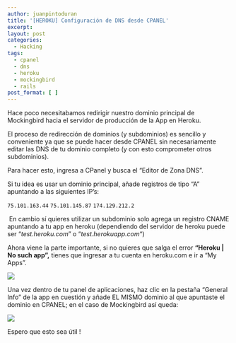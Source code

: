 ```yaml
---
author: juanpintoduran
title: '[HEROKU] Configuración de DNS desde CPANEL'
excerpt:
layout: post
categories:
  - Hacking
tags:
  - cpanel
  - dns
  - heroku
  - mockingbird
  - rails
post_format: [ ]
---
```

Hace poco necesitabamos redirigir nuestro dominio principal de Mockingbird hacia el servidor de producción de la App en Heroku.

El proceso de redirección de dominios (y subdominios) es sencillo y conveniente ya que se puede hacer desde CPANEL sin necesariamente editar las DNS de tu dominio completo (y con esto comprometer otros subdominios).

Para hacer esto, ingresa a CPanel y busca el “Editor de Zona DNS”.

Si tu idea es usar un dominio principal, añade registros de tipo “A” apuntando a las siguientes IP’s:

`75.101.163.44`
`75.101.145.87`
`174.129.212.2`

 En cambio sí quieres utilizar un subdominio solo agrega un registro CNAME apuntando a tu app en heroku (dependiendo del servidor de heroku puede ser “*test.heroku.com*” o “*test.herokuapp.com*“)

Ahora viene la parte importante, si no quieres que salga el error **“Heroku | No such app”,** tienes que ingresar a tu cuenta en heroku.com e ir a “My Apps”.

[![][4]][4]

Una vez dentro de tu panel de aplicaciones, haz clic en la pestaña “General Info” de la app en cuestión y añade EL MISMO dominio al que apuntaste el dominio en CPANEL; en el caso de Mockingbird así queda:

[![][5]][5]

Espero que esto sea útil !


 [1]: http://cabargas.com/images/cpanel1.png
 [2]: http://cabargas.com/images/registro1.png
 [3]: http://cabargas.com/images/registros2.png
 [4]: http://cabargas.com/images/app.png
 [5]: http://cabargas.com/images/domains.png
